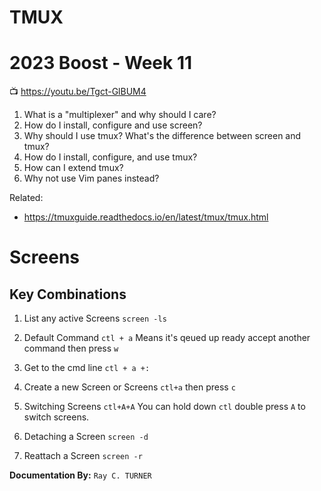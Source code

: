 # TMUX
# 2023 Boost - Week 11

📺 <https://youtu.be/Tgct-GlBUM4>

1. What is a "multiplexer" and why should I care?
1. How do I install, configure and use screen?
1. Why should I use tmux? What's the difference between screen and tmux?
1. How do I install, configure, and use tmux?
1. How can I extend tmux?
1. Why not use Vim panes instead?

Related:

* <https://tmuxguide.readthedocs.io/en/latest/tmux/tmux.html>


# Screens
## Key Combinations
1. List any active Screens
`screen -ls`
1. Default Command
    `ctl + a` Means it's qeued up ready accept another command then press `w`
1. Get to the cmd line
   `ctl + a +:`
2. Create a new Screen or Screens
   `ctl+a` then press `c`
3. Switching Screens
   `ctl+A+A` You can hold down `ctl` double press `A` to switch screens.

1. Detaching a Screen
    `screen -d`

1. Reattach a Screen
    `screen -r`

**Documentation By:** `Ray C. TURNER`